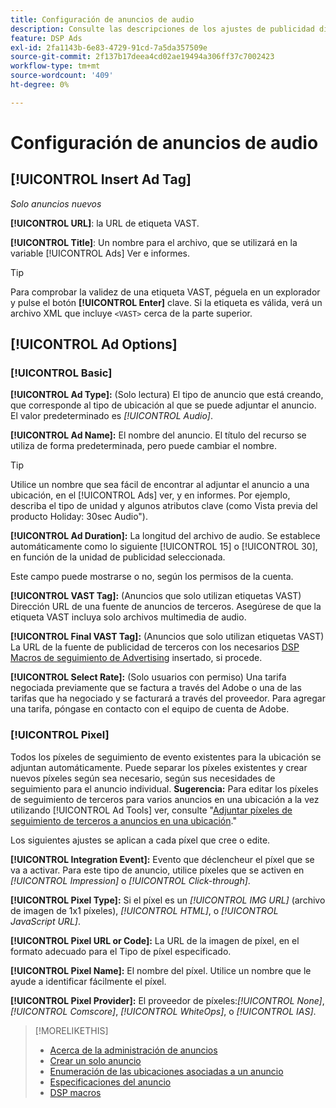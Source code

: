 ```yaml
---
title: Configuración de anuncios de audio
description: Consulte las descripciones de los ajustes de publicidad disponibles para anuncios de audio.
feature: DSP Ads
exl-id: 2fa1143b-6e83-4729-91cd-7a5da357509e
source-git-commit: 2f137b17deea4cd02ae19494a306ff37c7002423
workflow-type: tm+mt
source-wordcount: '409'
ht-degree: 0%

---
```


# Configuración de anuncios de audio

## [!UICONTROL Insert Ad Tag]

*Solo anuncios nuevos*

**[!UICONTROL URL]**: la URL de etiqueta VAST.

**[!UICONTROL Title]**: Un nombre para el archivo, que se utilizará en la variable [!UICONTROL Ads] Ver e informes.

>[!TIP]
>
> Para comprobar la validez de una etiqueta VAST, péguela en un explorador y pulse el botón **[!UICONTROL Enter]** clave. Si la etiqueta es válida, verá un archivo XML que incluye `<VAST>` cerca de la parte superior.

## [!UICONTROL Ad Options]

### [!UICONTROL Basic]

**[!UICONTROL Ad Type]:** (Solo lectura) El tipo de anuncio que está creando, que corresponde al tipo de ubicación al que se puede adjuntar el anuncio. El valor predeterminado es *[!UICONTROL Audio]*.

**[!UICONTROL Ad Name]:** El nombre del anuncio. El título del recurso se utiliza de forma predeterminada, pero puede cambiar el nombre.

>[!TIP]
>
> Utilice un nombre que sea fácil de encontrar al adjuntar el anuncio a una ubicación, en el [!UICONTROL Ads] ver, y en informes. Por ejemplo, describa el tipo de unidad y algunos atributos clave (como Vista previa del producto Holiday: 30sec Audio&quot;).

**[!UICONTROL Ad Duration]:** La longitud del archivo de audio. Se establece automáticamente como lo siguiente [!UICONTROL 15] o [!UICONTROL 30], en función de la unidad de publicidad seleccionada.

Este campo puede mostrarse o no, según los permisos de la cuenta.

**[!UICONTROL VAST Tag]:** (Anuncios que solo utilizan etiquetas VAST) Dirección URL de una fuente de anuncios de terceros. Asegúrese de que la etiqueta VAST incluya solo archivos multimedia de audio.

**[!UICONTROL Final VAST Tag]:** (Anuncios que solo utilizan etiquetas VAST) La URL de la fuente de publicidad de terceros con los necesarios [DSP Macros de seguimiento de Advertising](/help/dsp/campaign-management/macros.md) insertado, si procede.

**[!UICONTROL Select Rate]:** (Solo usuarios con permiso) Una tarifa negociada previamente que se factura a través del Adobe o una de las tarifas que ha negociado y se facturará a través del proveedor. Para agregar una tarifa, póngase en contacto con el equipo de cuenta de Adobe.

### [!UICONTROL Pixel]

Todos los píxeles de seguimiento de evento existentes para la ubicación se adjuntan automáticamente. Puede separar los píxeles existentes y crear nuevos píxeles según sea necesario, según sus necesidades de seguimiento para el anuncio individual. **Sugerencia:** Para editar los píxeles de seguimiento de terceros para varios anuncios en una ubicación a la vez utilizando [!UICONTROL Ad Tools] ver, consulte &quot;[Adjuntar píxeles de seguimiento de terceros a anuncios en una ubicación](/help/dsp/campaign-management/ads/ad-attach-to-placement.md#attach-pixels-ads).&quot;

Los siguientes ajustes se aplican a cada píxel que cree o edite.

**[!UICONTROL Integration Event]:** Evento que déclencheur el píxel que se va a activar. Para este tipo de anuncio, utilice píxeles que se activen en *[!UICONTROL Impression]* o *[!UICONTROL Click-through]*.

**[!UICONTROL Pixel Type]:** Si el píxel es un *[!UICONTROL IMG URL]* (archivo de imagen de 1x1 píxeles), *[!UICONTROL HTML]*, o *[!UICONTROL JavaScript URL]*.

**[!UICONTROL Pixel URL or Code]:** La URL de la imagen de píxel, en el formato adecuado para el Tipo de píxel especificado.

**[!UICONTROL Pixel Name]:** El nombre del píxel. Utilice un nombre que le ayude a identificar fácilmente el píxel.

**[!UICONTROL Pixel Provider]:** El proveedor de píxeles:*[!UICONTROL None]*, *[!UICONTROL Comscore]*, *[!UICONTROL WhiteOps]*, o *[!UICONTROL IAS]*.

>[!MORELIKETHIS]
>
>* [Acerca de la administración de anuncios](ad-about.md)
>* [Crear un solo anuncio](ad-create.md)
>* [Enumeración de las ubicaciones asociadas a un anuncio](/help/dsp/campaign-management/ads/ad-list-placements.md)
>* [Especificaciones del anuncio](ad-specs.md)
>* [DSP macros](/help/dsp/campaign-management/macros.md)
